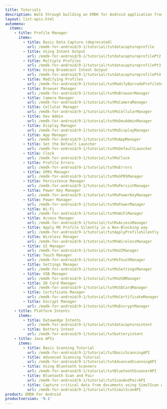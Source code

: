 ```yaml
---
title: Tutorials
description: Walk through building an EMDK for Android application from the ground up with one of the following tutorials. Each tutorial includes step by step instructions and associate code.
layout: list-apis.html
automenu:
  items:
    - title: Profile Manager
      items:
        - title: Basic Data Capture (deprecated)
          url: /emdk-for-android/9-1/tutorial/tutdatacaptureprofile
        - title: Using Intent Output
          url: /emdk-for-android/9-1/tutorial/tutdatacaptureprofilePt2
        - title: Multiple Profiles
          url: /emdk-for-android/9-1/tutorial/tutdatacaptureprofilePt3
        - title: Using Broadcast Intent Output
          url: /emdk-for-android/9-1/tutorial/tutdatacaptureprofilePt4
        - title: Modifying Profiles
          url: /emdk-for-android/9-1/tutorial/tutModifyBarcodeProfileSettings
        - title: Browser Manager
          url: /emdk-for-android/9-1/tutorial/tutMxBrowserManager
        - title: Camera Manager
          url: /emdk-for-android/9-1/tutorial/tutMxCameraManager
        - title: Cellular Manager
          url: /emdk-for-android/9-1/tutorial/tutMxCellularManager
        - title: Dev Admin
          url: /emdk-for-android/9-1/tutorial/tutMxDevAdminManager
        - title: Display Manager
          url: /emdk-for-android/9-1/tutorial/tutMxDisplayManager
        - title: App Manager
          url: /emdk-for-android/9-1/tutorial/tutMxAppManager
        - title: Set the Default Launcher
          url: /emdk-for-android/9-1/tutorial/tutMxDefaultLauncher
        - title: Clock
          url: /emdk-for-android/9-1/tutorial/tutMxClock
        - title: Profile Errors
          url: /emdk-for-android/9-1/tutorial/tutMxErrors
        - title: GPRS Manager
          url: /emdk-for-android/9-1/tutorial/tutMxGPRSManager
        - title: Persistence Manager
          url: /emdk-for-android/9-1/tutorial/tutMxPersistManager
        - title: Power Key Manager
          url: /emdk-for-android/9-1/tutorial/tutMxPowerKeyManager
        - title: Power Manager
          url: /emdk-for-android/9-1/tutorial/tutMxPowerManager
        - title: Wi-Fi
          url: /emdk-for-android/9-1/tutorial/tutMxWiFiManager
        - title: Access Manager
          url: /emdk-for-android/9-1/tutorial/tutMxAccessManager
        - title: Apply MX Profile Silently in a Non-Blocking way
          url: /emdk-for-android/9-1/tutorial/tutApplyProfileSilently
        - title: Wireless Manager
          url: /emdk-for-android/9-1/tutorial/tutMxWirelessManager
        - title: UI Manager
          url: /emdk-for-android/9-1/tutorial/tutMxUIManager
        - title: Touch Manager
          url: /emdk-for-android/9-1/tutorial/tutMxTouchManager
        - title: Settings Manager
          url: /emdk-for-android/9-1/tutorial/tutMxSettingsManager
        - title: USB Manager
          url: /emdk-for-android/9-1/tutorial/tutMxUSBManager
        - title: SD Card Manager
          url: /emdk-for-android/9-1/tutorial/tutMxSDCardManager
        - title: Certificate Manager
          url: /emdk-for-android/9-1/tutorial/tutMxCertificateManager
        - title: Encrypt Manager
          url: /emdk-for-android/9-1/tutorial/tutMxEncryptManager
    - title: Platform Intents
      items:
        - title: Datawedge Intents
          url: /emdk-for-android/9-1/tutorial/tutdatacaptureintent
        - title: Battery Intent
          url: /emdk-for-android/9-1/tutorial/tutbatteryintent
    - title: Java APIs
      items:
        - title: Basic Scanning Tutorial
          url: /emdk-for-android/9-1/tutorial/tutBasicScanningAPI
        - title: Advanced Scanning Tutorial
          url: /emdk-for-android/9-1/tutorial/tutAdvancedScanningAPI
        - title: Using Bluetooth Scanners
          url: /emdk-for-android/9-1/tutorial/tutBluetoothScannerAPI
        - title: Bluetooth Scan and Pair
          url: /emdk-for-android/9-1/tutorial/tutScanAndPairAPI
        - title: Capture critical data from documents using SimulScan API
          url: /emdk-for-android/9-1/tutorial/tutSimulScanAPI
product: EMDK For Android
productversion: '9.1'
---
```

















